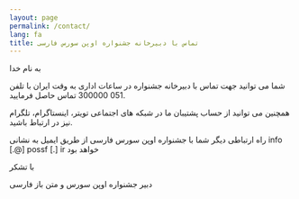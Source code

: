 ```yaml
---
layout: page
permalink: /contact/
lang: fa
title: تماس با دبیرخانه جشنواره اوپن سورس فارسی
---
```


به نام خدا

شما می توانید جهت تماس با دبیرخانه جشنواره در ساعات اداری به وقت ایران با تلفن  051 300000 تماس حاصل فرمایید.

همچنین می توانید از حساب پشتیبان ما در شبکه های اجتماعی تویتر، اینستاگرام، تلگرام نیز در ارتباط باشید.

راه ارتباطی دیگر شما با جشنواره اوپن سورس فارسی از طریق ایمیل به نشانی info [.@] possf [.] ir خواهد بود

با تشکر

دبیر جشنواره اوپن سورس و متن باز فارسی
